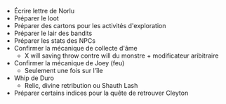 
- Écrire lettre de Norlu
- Préparer le loot
- Préparer des cartons pour les activités d'exploration
- Préparer le lair des bandits
- Préparer les stats des NPCs
- Confirmer la mécanique de collecte d'âme
	- X will saving throw contre will du monstre + modificateur aribitraire
- Confirmer la mécanique de Joey (feu)
	- Seulement une fois sur l'île
- Whip de Duro
	- Relic, divine retribution ou Shauth Lash
- Préparer certains indices pour la quête de retrouver Cleyton